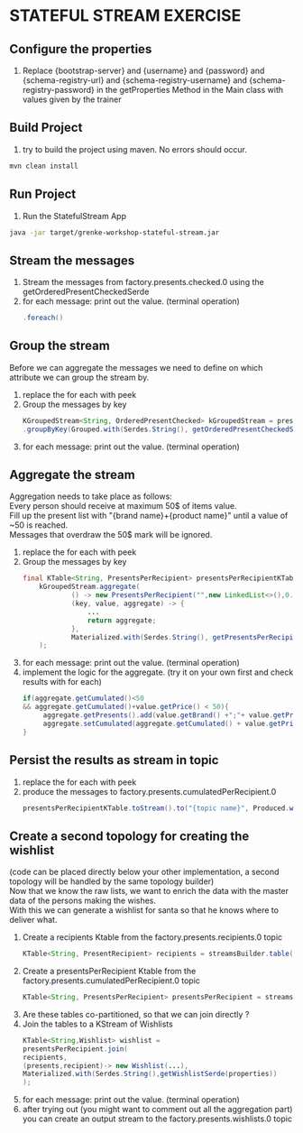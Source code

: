 # STATEFUL STREAM EXERCISE
## Configure the properties
1. Replace {bootstrap-server} and {username} and {password} and {schema-registry-url} and {schema-registry-username} and {schema-registry-password} in the getProperties Method in the Main class with values given by the trainer
## Build Project
1. try to build the project using maven. No errors should occur.
```sh
mvn clean install
```
## Run Project
1. Run the StatefulStream App
```sh 
java -jar target/grenke-workshop-stateful-stream.jar
```
## Stream the messages
1. Stream the messages from factory.presents.checked.0 using the getOrderedPresentCheckedSerde
2. for each message: print out the value. (terminal operation)
    ```java
    .foreach()
    ```   

## Group the stream
Before we can aggregate the messages we need to define on which attribute we can group the stream by.
1. replace the for each with peek
2. Group the messages by key
    ```java
    KGroupedStream<String, OrderedPresentChecked> kGroupedStream = presentCheckedKStream
    .groupByKey(Grouped.with(Serdes.String(), getOrderedPresentCheckedSerde(properties)));
    ```
3. for each message: print out the value. (terminal operation)

## Aggregate the stream
Aggregation needs to take place as follows:  
Every person should receive at maximum 50$ of items value.  
Fill up the present list with "{brand name}+{product name}" until a value of ~50 is reached.  
Messages that overdraw the 50$ mark will be ignored.  

1. replace the for each with peek
2. Group the messages by key
    ```java
   final KTable<String, PresentsPerRecipient> presentsPerRecipientKTable =
        kGroupedStream.aggregate(
                () -> new PresentsPerRecipient("",new LinkedList<>(),0.0),
                (key, value, aggregate) -> {
                    ...
                    return aggregate;
                },
                Materialized.with(Serdes.String(), getPresentsPerRecipientSerde(properties))
        );
    ```
3. for each message: print out the value. (terminal operation)
4. implement the logic for the aggregate. (try it on your own first and check results with for each)
   ```java
   if(aggregate.getCumulated()<50
   && aggregate.getCumulated()+value.getPrice() < 50){
        aggregate.getPresents().add(value.getBrand() +";"+ value.getProduct());
        aggregate.setCumulated(aggregate.getCumulated() + value.getPrice());
   }
    ```

## Persist the results as stream in topic
1. replace the for each with peek
2. produce the messages to factory.presents.cumulatedPerRecipient.0
   ```java
   presentsPerRecipientKTable.toStream().to("{topic name}", Produced.with(Serdes.String(),getPresentsPerRecipientSerde(properties)));
    ```

## Create a second topology for creating the wishlist 
(code can be placed directly below your other implementation, a second topology will be handled by the same topology builder)  
Now that we know the raw lists, we want to enrich the data with the master data of the persons making the wishes.  
With this we can generate a wishlist for santa so that he knows where to deliver what.
1. Create a recipients Ktable from the factory.presents.recipients.0 topic
   ```java
   KTable<String, PresentRecipient> recipients = streamsBuilder.table("{topic}", Consumed.with(Serdes.String(),getPresentRecipientSerde(properties)));
    ```
2. Create a presentsPerRecipient Ktable from the factory.presents.cumulatedPerRecipient.0 topic
   ```java
   KTable<String, PresentsPerRecipient> presentsPerRecipient = streamsBuilder.table("factory.presents.cumulatedPerRecipient.0", Consumed.with(Serdes.String(),getPresentsPerRecipientSerde(properties)));
    ```
3. Are these tables co-partitioned, so that we can join directly ?
4. Join the tables to a KStream of Wishlists 
   ```java
   KTable<String,Wishlist> wishlist = 
   presentsPerRecipient.join(
   recipients,
   (presents,recipient)-> new Wishlist(...),
   Materialized.with(Serdes.String(),getWishlistSerde(properties))
   );
    ```
5. for each message: print out the value. (terminal operation)
6. after trying out (you might want to comment out all the aggregation part) you can create an output stream to the factory.presents.wishlists.0 topic
